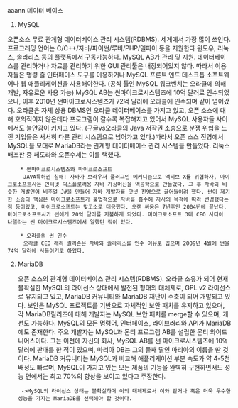 aaann
데이터 베이스

1. MySQL

 오픈소스 무료 관계형 데이터베이스 관리 시스템(RDBMS). 세계에서 가장 많이 쓰인다.
 프로그래밍 언어는 C/C++/자바/파이썬/루비/PHP/델파이 등을 지원한다
 윈도우, 리눅스, 솔라리스 등의 플랫폼에서 구동가능하다.
 MySQL AB가 관리 및 지원. 데이터베이스를 관리하거나 자료를 관리하기 위한 GUI 관리툴은 내장되어있지 않다. 따라서 이용자들은 명령 줄 인터페이스 도구를 이용하거나 MySQL 프론트 엔드 데스크톱 소프트웨어나 웹 애플리케이션을 사용해야한다. (공식 툴인 MySQL 워크벤치는 오라클에 의해 개발, 자유로운 사용 가능) 
 MySQL AB는 썬마이크로시스템즈에 10억 달러로 인수되었으나, 이후 2010년 썬마이크로시스템즈가 72억 달러에 오라클에 인수되며 같이 넘어갔다. 오라클은 자체 상용 DBMS인 오라클 데이터베이스를 가지고 있고, 오픈 소스에 대해 호의적이지 않은데다 프로그램이 갈수록 복잡해지고 있어서 MySQL 사용자들 사이에서도 불안감이 커지고 있다. (구글vs오라클의 Java 저작권 소송으로 분쟁 위협을 느낀 기업들은 서서히 다른 관리 시스템으로 넘어가고 있다.)따라서 오픈 소스 진영에서 MySQL을 모태로 MariaDB라는 관계형 데이터베이스 관리 시스템을 만들었다. 리눅스 배포판 중 페도라와 오픈수세는 이를 택했다.
		
		* 썬마이크로시스템즈와 마이크로소프트		
		 JAVA특허권 침해: 자바가 브라우저 플러그인 메커니즘으로 액티브 X를 위협하자, 마이크로소프트사는 인터넷 익스플로러용 자바 가상머신을 역공학으로 만들었다. 그 후 자바와 비슷한 개발언어 비주얼 J#을 만들어 자바 개발자를 닷넷 진영으로 끌어들이려 했다. 썬이 제기한 소송의 핵심은 마이크로소프트가 불법적으로 자바를 흡수해 자사의 목적에 따라 변경했다는점 등이었고, 마이크로소프트는 맞고소로 대응했다. 오랜 싸움은 7년후인 2004년에 끝났다. 마이크로소프트사가 썬에게 20억 달러를 지불하게 되었다. 마이크로소프트 3대 CEO 사티아 나텔라는 썬 마이크로시스템즈에서 일했던 적이 있다.
		
		* 오라클의 썬 인수
		 오라클 CEO 래리 엘리슨은 자바와 솔라리스를 인수 이유로 꼽으며 2009년 4월에 썬을 74억 달러에 사들이기로 하였다.

2. MariaDB

	오픈 소스의 관계형 데이터베이스 관리 시스템(RDBMS).
	오라클 소유가 되어 현재 불확실한 MySQL의 라이선스 상태에서 발전된 형태의 대체제로, GPL v2 라이선스로 유지되고 있고, MariaDB 커뮤니티와 MariaDB 재단이 주축이 되어 개발되고 있다.
	보안은 MySQL 프로젝트를 기반으로 자체적인 보안 패치를 유지하고 있으며, 각 MariaDB릴리즈에 대해 개발자는 MySQL 보안 패치를 merge할 수 있으며, 개선도 가능하다.
	MySQL의 모든 명령어, 인터페이스, 라이브러리와 API가 MariaDB에도 존재한다. 
	주요 개발자는 MySQL과 몬티 프로그램 AB를 설립한 몬티 와이드니어스이다. 그는 이전에  자신의 회사, MySQL AB를 썬 마이크로시스템즈에 10억 달러에 판매를 한 적이 있으며, 마리아 DB는 그의 둘째 딸인 마리아의 이름을 딴 것이다.
	MariaDB 커뮤니티는 MySQL과 비교해 애플리케이션 부분 속도가 약 4-5천배정도 빠르며, MySQL이 가지고 있는 모든 제품의 기능을 완벽히 구현하면서도 성능 면에서는 최고 70%의 향상을 보이고 있다고 주장한다. 

		->MySQL의 라이선스 상태는 불확실하며 이의 대체제로서 이와 같거나 혹은 더욱 우수한 성능을 가지는 MariaDB를 선택해야 할 것이다.
